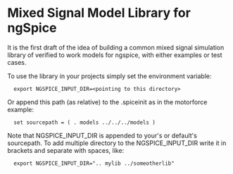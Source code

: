 # Mixed Signal Model Library for ngSpice

It is the first draft of the idea of building a common mixed signal
simulation library of verified to work models for ngspice, with either
examples or test cases.

To use the library in your projects simply set the environment variable:

```
  export NGSPICE_INPUT_DIR=<pointing to this directory>
```
  
Or append this path (as relative) to the .spiceinit as in the motorforce 
example:

```
  set sourcepath = ( . models ../../../models )
```

Note that NGSPICE_INPUT_DIR is appended to your's or default's sourcepath.
To add multiple directory to the NGSPICE_INPUT_DIR write it in brackets
and separate with spaces, like:

```
  export NGSPICE_INPUT_DIR=".. mylib ../someotherlib"
```
